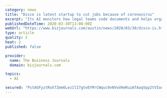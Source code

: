 ```yaml
---
category: news
title: "Disco is latest startup to cut jobs because of coronavirus"
excerpt: "Its AI monitors how legal teams code documents and helps organize files ... “Business will continue as usual, and customers will see no disruption to service due to internal changes.” Disco is just the latest startup to shed jobs in Austin. Yonder, The Guild and OutboundEngine all had layoffs in the past week or so."
publishedDateTime: 2020-03-30T13:08:00Z
webUrl: "https://www.bizjournals.com/austin/news/2020/03/30/disco-is.html"
type: article
quality: 2
heat: 2
published: false

provider:
  name: The Business Journals
  domain: bizjournals.com

topics:
  - AI

secured: "PstAGFyztRoX7Zmm6Lez1lI7gteEYMrCWquc9nNYwVHeRuzAfAaqVpp2tVIoA2dIoxVXWsBpL0uSM10RUkpqSgTwS4NuL/J/g1BoJoKhjZ7k4D696uGV/zA2uF3XiWpnHlXW+BMPtM55KITZY4r2U14gjaJqL8EfHIveFuQrapIiVwiTwj9tZKppx4/ijKo0X8vAi9efd/ZyvHY6ZrePzVqCmR6CbuTydXcW2TCiAo4J2WjHwMO9RJK27OkRmIIk020ipPuWuiUcN0WYePz5cguV6BoKETyEjClIdVporCo5PnbWKEYdxw9GeJnAw3USQJFdQKWk0Ep7StPIIxsVlYObPg+WEqtCws9Xf/FGyFU/3VyyqMvMwfpqFL4RVeOrLYTlchBRdlhHEA/bbPCn8a6120fMo/2LcEuS3D6pLljW5x7mQkbiWhSbB9i83JpulBK+GPCFPCtK5pqi8clGuAdT+dqteuMisqaofUtyjh0=;3xD34wZu/YlQstwcuZUwJg=="
---
```


